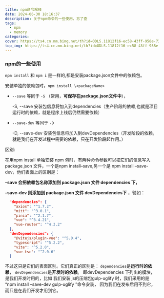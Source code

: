 ```yaml
---
title: npm命令解释
date: 2024-06-30 18:16:37
description: 关于npm命令的一些使用，忘了查
tags:
  - npm
  - memory
categories:
cover: https://ts4.cn.mm.bing.net/th?id=ODLS.11812f16-ec58-43ff-958e-73c00d7321b8&w=32&h=32&qlt=90&pcl=fffffa&o=6&pid=1.2
top_img: https://ts4.cn.mm.bing.net/th?id=ODLS.11812f16-ec58-43ff-958e-73c00d7321b8&w=32&h=32&qlt=90&pcl=fffffa&o=6&pid=1.2
---
```


### npm的一些使用

`npm install` 和 `npm i` 是一样的,都是安装package.json文件中的依赖包。

安装单独的依赖包时，`npm install \<packageName>`

- `--save` 等同于 `-S` （常用，**可保存在package.json文件中**），

  -S, --save 安装包信息将加入到dependencies（生产阶段的依赖,也就是项目运行时的依赖，就是程序上线后仍然需要依赖）

- `--save-dev` 等同于 `-D`

  -D, --save-dev 安装包信息将加入到devDependencies（开发阶段的依赖，就是我们在开发过程中需要的依赖，只在开发阶段起作用。）

区别:

在用npm install 单独安装 npm 包时，有两种命令参数可以把它们的信息写入 package.json 文件，一个是npm install–save,另一个是 npm install –save-dev，他们表面上的区别是：

**–save 会把依赖包名称添加到 package.json 文件 dependencies 下，**

**–save-dev 则添加到 package.json 文件 devDependencies下** ，譬如：

```json
  "dependencies": {
    "axios": "^1.7.2",
    "mitt": "^3.0.1",
    "pinia": "^2.1.7",
    "vue": "^3.4.21",
    "vue-router": "^4.3.2"
  },
  "devDependencies": {
    "@vitejs/plugin-vue": "^5.0.4",
    "typescript": "^5.2.2",
    "vite": "^5.2.0",
    "vue-tsc": "^2.0.6"
  }
```

不过这只是它们的表面区别。它们真正的区别是：
`dependencies`是**运行时的依赖**，
`devDependencies`是**开发时的依赖**。
即devDependencies 下列出的模块，是我们开发时用的，比如 我们安装 js的压缩包gulp-uglify 时，我们采用的是 “npm install –save-dev gulp-uglify ”命令安装， 因为我们在发布后用不到它，而只是在我们开发才用到它。
